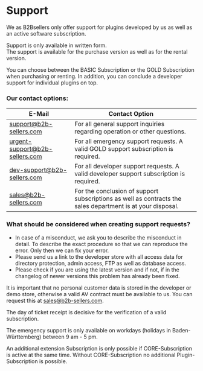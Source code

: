 # Support

We as B2Bsellers only offer support for plugins developed by us as well as an active software subscription.

Support is only available in written form.\
The support is available for the purchase version as well as for the rental version.

You can choose between the BASIC Subscription or the GOLD Subscription when purchasing or renting. In addition, you can conclude a developer support for individual plugins on top.

### Our contact options:

<table><thead><tr><th>E-Mail </th><th>Contact Option</th><th data-hidden></th></tr></thead><tbody><tr><td><a href="mailto:support@b2b-sellers.com">support@b2b-sellers.com</a></td><td>For all general support inquiries regarding operation or other questions.</td><td></td></tr><tr><td><a href="mailto:urgent-support@b2b-sellers.com">urgent-support@b2b-sellers.com</a></td><td>For all emergency support requests. A valid GOLD support subscription is required.</td><td></td></tr><tr><td><a href="mailto:dev-support@b2b-sellers.com">dev-support@b2b-sellers.com</a></td><td>For all developer support requests. A valid developer support subscription is required.</td><td></td></tr><tr><td><a href="mailto:sales@b2b-sellers.com">sales@b2b-sellers.com</a></td><td>For the conclusion of support subscriptions as well as contracts the sales department is at your disposal.</td><td></td></tr></tbody></table>

### What should be considered when creating support requests?

* In case of a misconduct, we ask you to describe the misconduct in detail. To describe the exact procedure so that we can reproduce the error. Only then we can fix your error.
* Please send us a link to the developer store with all access data for directory protection, admin access, FTP as well as database access.
* Please check if you are using the latest version and if not, if in the changelog of newer versions this problem has already been fixed.

It is important that no personal customer data is stored in the developer or demo store, otherwise a valid AV contract must be available to us. You can request this at [sales@b2b-sellers.com](mailto:sales@b2b-sellers.com).

The day of ticket receipt is decisive for the verification of a valid subscription.

The emergency support is only available on workdays (holidays in Baden-Württemberg) between 9 am - 5 pm.

An additional extension Subscription is only possible if CORE-Subscription is active at the same time. Without CORE-Subscription no additional Plugin-Subscription is possible.

